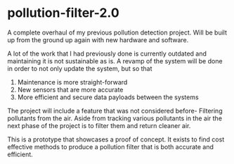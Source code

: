 # pollution-filter-2.0
A complete overhaul of my previous pollution detection project. Will be built up from the ground up again with new hardware and software.

A lot of the work that I had previously done is currently outdated and maintaining it is not sustainable as is. A revamp of the system will be done
in order to not only update the system, but so that
1) Maintenance is more straight-forward
2) New sensors that are more accurate 
3) More efficient and secure data payloads between the systems

The project will include a feature that was not considered before- Filtering pollutants from the air.
Aside from tracking various pollutants in the air the next phase of the project is to filter them and return cleaner air. 

This is a prototype that showcases a proof of concept. It exists to find cost effective methods 
to produce a pollution filter that is both accurate and efficient. 
